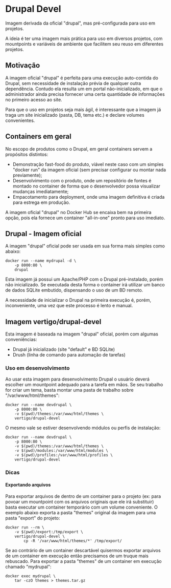 Drupal Devel
========

Imagem derivada da oficial "drupal", mas pré-configurada para uso em projetos.

A ideia é ter uma imagem mais prática para uso em diversos projetos, com mountpoints e variáveis de ambiente que facilitem seu reuso em diferentes projetos.

## Motivação

A imagem oficial "drupal" é perfeita para uma execução auto-contida do Drupal, sem necessidade de instalação prévia de qualquer outra dependência. Contudo ela resulta um em portal não-inicializado, em que o administrador ainda precisa fornecer uma certa quantidade de informações no primeiro acesso ao site.

Para que o uso em projetos seja mais ágil, é interessante que a imagem já traga um site inicializado (pasta, DB, tema etc.) e declare volumes convenientes.

## Containers em geral

No escopo de produtos como o Drupal, em geral containers servem a propósitos distintos:

* Demonstração fast-food do produto, viável neste caso com um simples "docker run" da imagem oficial (sem precisar configurar ou montar nada previamente);
* Desenvolvimento com o produto, onde um repositório de fontes é montado no container de forma que o desenvolvedor possa visualizar mudanças imediatamente;
* Empacotamento para deployment, onde uma imagem definitiva é criada para estrega em produção.

A imagem oficial "drupal" no Docker Hub se encaixa bem na primeira opção, pois ela fornece um container "all-in-one" pronto para uso imediato.

## Drupal - Imagem oficial

A imagem "drupal" oficial pode ser usada em sua forma mais simples como abaixo:

```
docker run --name mydrupal -d \
    -p 8000:80 \
    drupal
```

Esta imagem já possui um Apache/PHP com o Drupal pré-instalado, porém não inicializado. Se executada desta forma o container irá utilizar um banco de dados SQLite embutido, dispensando o uso de um BD remoto.

A necessidade de inicializar o Drupal na primeira execução é, porém, inconveniente, uma vez que este processo é lento e manual.

## Imagem vertigo/drupal-devel

Esta imagem é baseada na imagem "drupal" oficial, porém com algumas conveniências:

* Drupal já inicializado (site "default" e BD SQLite)
* Drush (linha de comando para automação de tarefas)

### Uso em desenvolvimento

Ao usar esta imagem para desenvolvimento Drupal o usuário deverá escolher um mountpoint adequado para a tarefa em mãos. Se seu trabalho for criar um tema, basta montar uma pasta de trabalho sobre "/var/www/html/themes":

```
docker run --name devdrupal \
    -p 8000:80 \
    -v $(pwd)/themes:/var/www/html/themes \
    vertigo/drupal-devel
```

O mesmo vale se estiver desenvolvendo módulos ou perfis de instalação:

```
docker run --name devdrupal \
    -p 8000:80 \
    -v $(pwd)/themes:/var/www/html/themes \
    -v $(pwd)/modules:/var/www/html/modules \
    -v $(pwd)/profiles:/var/www/html/profiles \
    vertigo/drupal-devel
```

### Dicas

#### Exportando arquivos

Para exportar arquivos de dentro de um container para o projeto (ex: para povoar um mountpoint com os arquivos originais que ele irá substituir) basta executar um container temporário com um volume conveniente. O exemplo abaixo exporta a pasta "themes" original da imagem para uma pasta "export" do projeto:

```
docker run --rm \
    -v $(pwd)/export:/tmp/export \
    vertigo/drupal-devel \
        cp -R '/var/www/html/themes/*' /tmp/export/
```

Se ao contrário de um container descartável quisermos exportar arquivos de um container em execução então precisamos de um truque mais rebuscado. Para exportar a pasta "themes" de um container em execução chamado "mydrupal":

```
docker exec mydrupal \
    tar -czO themes > themes.tar.gz
```


